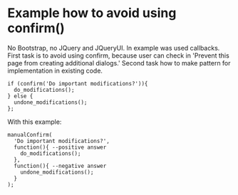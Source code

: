 Example how to avoid using confirm()
====================================
No Bootstrap, no JQuery and JQueryUI.
In example was used callbacks.
First task is to avoid using confirm, because user can check in 'Prevent this page from creating additional dialogs.'
Second task how to make pattern for implementation in existing code.
~~~~~~
if (confirm('Do important modifications?')){
  do_modifications();
} else {
  undone_modifications();
};
~~~~~~
With this example:
~~~~~~
manualConfirm(
  'Do important modifications?',
  function(){ --positive answer
    do_modifications();
  },
  function(){ --negative answer
    undone_modifications();
  }
);
~~~~~~
